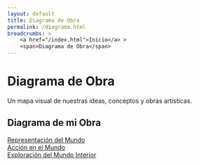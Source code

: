 ```yaml
---
layout: default
title: Diagrama de Obra
permalink: /diagrama.html
breadcrumbs: >
    <a href="/index.html">Inicio</a> >
    <span>Diagrama de Obra</span>
---
```


# Diagrama de Obra

Un mapa visual de nuestras ideas, conceptos y obras artísticas.

<div class="diagram-container">
    <div class="diagram-title">
        <h2>Diagrama de mi Obra</h2>
    </div>
    <div class="diagram">
        <!-- Nodo central -->
        <div class="node central">
            <a href="/mundo-exterior.html" title="Representación del Mundo">Representación del Mundo</a>
        </div>
        <!-- Nodos secundarios -->
        <div class="node secondary top">
            <a href="/accion.html" title="Acción en el Mundo">Acción en el Mundo</a>
        </div>
        <div class="node secondary bottom">
            <a href="/interior.html" title="Exploración del Mundo Interior">Exploración del Mundo Interior</a>
        </div>
    </div>
</div>
